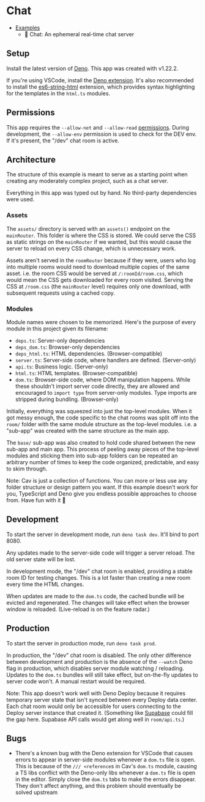 # Chat

- [Examples](../README.md)
  - 📍 Chat: An ephemeral real-time chat server

## Setup

Install the latest version of [Deno](https://deno.land). This app was created
with v1.22.2.

If you're using VSCode, install the [Deno
extension](https://marketplace.visualstudio.com/items?itemName=denoland.vscode-deno).
It's also recommended to install the
[es6-string-html](https://marketplace.visualstudio.com/items?itemName=Tobermory.es6-string-html)
extension, which provides syntax highlighting for the templates in the `html.ts`
modules.

## Permissions

This app requires the `--allow-net` and `--allow-read`
[permissions](https://deno.land/manual/getting_started/permissions). During
development, the `--allow-env` permission is used to check for the DEV env. If
it's present, the "/dev" chat room is active.

## Architecture

The structure of this example is meant to serve as a starting point when
creating any moderately complex project, such as a chat server.

Everything in this app was typed out by hand. No third-party dependencies were
used.

### Assets

The `assets/` directory is served with an `assets()` endpoint on the
`mainRouter`. This folder is where the CSS is stored. We could serve the CSS as
static strings on the `mainRouter` if we wanted, but this would cause the server
to reload on every CSS change, which is unnecessary work.

Assets aren't served in the `roomRouter` because if they were, users who log
into multiple rooms would need to download multiple copies of the same asset.
i.e. the room CSS would be served at `/:roomId/room.css`, which would mean the
CSS gets downloaded for every room visited. Serving the CSS at `/room.css` (the
`mainRouter` level) requires only one download, with subsequent requests using a
cached copy.

### Modules

Module names were chosen to be memorized. Here's the purpose of every module in
this project given its filename:

- `deps.ts`: Server-only dependencies
- `deps_dom.ts`: Browser-only dependencies
- `deps_html.ts`: HTML dependencies. (Browser-compatible)
- `server.ts`: Server-side code, where handlers are defined. (Server-only)
- `api.ts`: Business logic. (Server-only)
- `html.ts`: HTML templates. (Browser-compatible)
- `dom.ts`: Browser-side code, where DOM manipulation happens. While these
  shouldn't import server code directly, they are allowed and encouraged to
  `import type` from server-only modules. Type imports are stripped during
  bundling. (Browser-only)

Initially, everything was squeezed into just the top-level modules. When it got
messy enough, the code specific to the chat rooms was split off into the `room/`
folder with the same module structure as the top-level modules. i.e. a "sub-app"
was created with the same structure as the main app.

The `base/` sub-app was also created to hold code shared between the new sub-app
and main app. This process of peeling away pieces of the top-level modules and
sticking them into sub-app folders can be repeated an arbitrary number of times
to keep the code organized, predictable, and easy to skim through.

Note: Cav is just a collection of functions. You can more or less use any folder
structure or design pattern you want. If this example doesn't work for you,
TypeScript and Deno give you endless possible approaches to choose from. Have
fun with it 🦄

## Development

To start the server in development mode, run `deno task dev`. It'll bind to port
8080.

Any updates made to the server-side code will trigger a server reload. The old
server state will be lost.

In development mode, the "/dev" chat room is enabled, providing a stable room ID
for testing changes. This is a lot faster than creating a new room every time
the HTML changes.

When updates are made to the `dom.ts` code, the cached bundle will be evicted
and regenerated. The changes will take effect when the browser window is
reloaded. (Live-reload is on the feature radar.)

## Production

To start the server in production mode, run `deno task prod`.

In production, the "/dev" chat room is disabled. The only other difference
between development and production is the absence of the `--watch` Deno flag in
production, which disables server module watching / reloading. Updates to the
`dom.ts` bundles will still take effect, but on-the-fly updates to server code
won't. A manual restart would be required.

Note: This app doesn't work well with Deno Deploy because it requires temporary
server state that isn't synced between every Deploy data center. Each chat room
would only be accessible for users connecting to the Deploy server instance that
created it. (Something like [Supabase](https://supabase.com) could fill the gap
here. Supabase API calls would get along well in `room/api.ts`.)

## Bugs

- There's a known bug with the Deno extension for VSCode that causes errors to
  appear in server-side modules whenever a `dom.ts` file is open. This is
  because of the `/// <reference`s in Cav's `dom.ts` module, causing a TS libs
  conflict with the Deno-only libs whenever a `dom.ts` file is open in the
  editor. Simply close the `dom.ts` tabs to make the errors disappear. They
  don't affect anything, and this problem should eventually be solved upstream